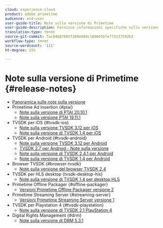 ```yaml
---
cloud: experience-cloud
product: adobe primetime
audience: end-user
user-guide-title: Note sulla versione di Primetime
user-guide-description: Fornisce informazioni specifiche sulla versione, requisiti di sistema, limitazioni, problemi risolti e problemi noti.
translation-type: tm+mt
source-git-commit: fac84687085f289e984c189665bfe775337592b3
workflow-type: tm+mt
source-wordcount: '111'
ht-degree: 15%

---
```



# Note sulla versione di Primetime {#release-notes}

+ [Panoramica sulle note sulla versione](home.md)
+ Primetime  Ad Insertion {#ptai}
   + [Note sulla versione di PTAI 20.10.1](ptai-20x-release-notes.md)
   + [Note sulla versione PTAI 19.11.1](ptai-19x-release-notes.md)
+ TVSDK per iOS {#tvsdk-ios}
   + [Note sulla versione TVSDK 3.12 per iOS](tvsdk-3x-ios.md)
   + [Note sulla versione di TVSDK 1.4 per iOS](tvsdk-1-4-ios.md)
+ TVSDK per Android {#tvsdk-android}
   + [Note sulla versione TVSDK 3.12 per Android](tvsdk-3x-android.md)
   + [TVSDK 2.7 per Android - Note sulla versione](tvsdk-27-android.md)
   + [Note sulla versione di TVSDK 2.4.1 per Android](tvsdk-24-android.md)
   + [Note sulla versione di TVSDK 1.4 per Android](tvsdk-1-4-android.md)
+ Browser TVSDK {#browser-tvsdk}
   + [Note sulla versione del browser TVSDK 2.4](tvsdk-24-browser.md)
+ TVSDK per HLS desktop {tvsdk-desktop-hls}
   + [Note sulla versione di TVSDK 1.4 per desktop HLS](tvsdk-1-4-desktop-hls.md)
+ Primetime Offline Packager {#offline-packager}
   + [Versioni Primetime Offline Packager versione 2](offline-packager-2x-release-note.md)
+ Primetime Streaming Server {#streaming-server}
   + [Versioni Primetime Streaming Server versione 1](primetime-streaming-server-1x.md)
+ TVSDK per Playstation 4 {#tvsdk-playstation}
   + [Note sulla versione di TVSDK 2.1 PlayStation 4](tvsdk-21-ps4.md)
+ Digital Rights Management {#drm}
   + [Note sulla versione di DRM 5.3.1](drm-531-release-notes.md)
